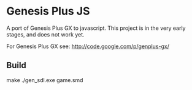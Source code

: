 
Genesis Plus JS
=====

A port of Genesis Plus GX to javascript. This project is in 
the very early stages, and does not work yet.



For Genesis Plus GX see:
http://code.google.com/p/genplus-gx/

Build
-----

make
./gen_sdl.exe game.smd

